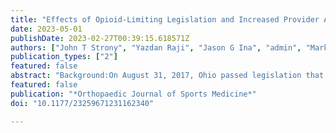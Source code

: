 ```yaml
---
title: "Effects of Opioid-Limiting Legislation and Increased Provider Awareness on Postoperative Opioid Use and Complications After Hip Arthroscopy"
date: 2023-05-01
publishDate: 2023-02-27T00:39:15.618571Z
authors: ["John T Strony", "Yazdan Raji", "Jason G Ina", "admin", "Mark F. Megerian", "Samuel W McCollum", "Richard C Mather", "Shane J Nho", "Michael J. Salata"]
publication_types: ["2"] 
featured: false
abstract: "Background:On August 31, 2017, Ohio passed legislation that regulates how opioids can be prescribed postoperatively. Studies have shown that such legislation is successful in reducing the morphine milligram equivalents (MMEs) prescribed after certain orthopaedic procedures.Purpose:(1) To determine if the opioid prescription?limiting legislation in Ohio reduced the cumulative MMEs prescribed after hip arthroscopy without significantly affecting the rates of emergency department (ED) visits, hospital readmissions, and reoperations within 90 days postoperatively, and (2) to assess risk factors associated with increased postoperative opioid dosing.Study Design:Cohort study; Level of evidence, 3.Methods:This study included patients who underwent primary and revision hip arthroscopy at a single institution over a 4-year period. The prelegislation (PRE) and postlegislation (POST) groups were defined as patients who underwent surgery before August 31, 2017, and on/after this date, respectively. The Ohio Automated Rx Reporting System was queried for controlled-substance prescriptions from 30 days preoperatively to 90 days postoperatively, and patient medical records were reviewed to collect demographic, medical, surgical, and readmission data. Inverse probability weighting?adjusted mean treatment effect regression models were used to measure the difference in mean outcomes between the PRE and POST cohorts.Results:A total of 546 patients (228 PRE, 318 POST) were identified. There was a 25% reduction in the cumulative MMEs prescribed to the POST group as compared with the PRE group during the first 90 days postoperatively (840 vs 1125 MME, respectively; P {$<$} .01). The legislation was associated with a significant decrease in the cumulative MMEs prescribed in the first 90 postoperative days (mean treatment effect = ?280.6; P {$<$} .01), and there were no significant between-group differences in the frequency of ED encounters (8.8\% PRE, 11.6% POST; P = .32), hospital readmissions (1.3% PRE, 0.9% POST; P = .70), or reoperations (0.9% PRE, 0.6\% POST; P ≥ .99) during this period. Preoperative opioid use was a significant independent risk factor for increased cumulative MMEs in the first 90 days postoperatively (? = 275; P {$<$} .01).Conclusion:Opioid prescription?limiting legislation in Ohio was associated with significant reductions in opioid MMEs dosing in the 90-day period following hip arthroscopy. This legislation had no significant effect on ED utilization, hospital readmissions, or reoperations within the same period. Preoperative opioid use was a significant risk factor for increased MME dosing after hip arthroscopy."
featured: false
publication: "*Orthopaedic Journal of Sports Medicine*"
doi: "10.1177/23259671231162340"

---
```


